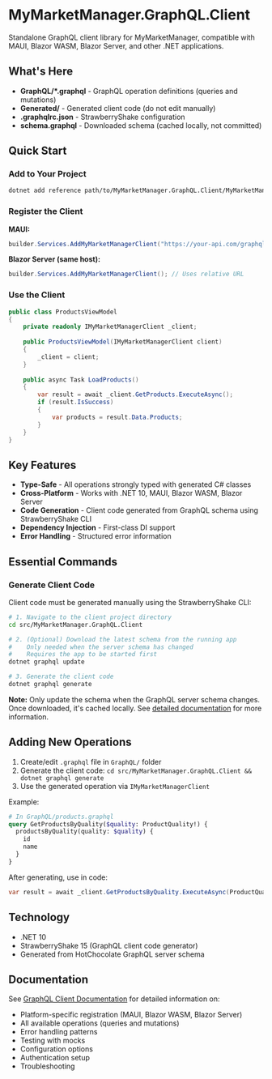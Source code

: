 # MyMarketManager.GraphQL.Client

Standalone GraphQL client library for MyMarketManager, compatible with MAUI, Blazor WASM, Blazor Server, and other .NET applications.

## What's Here

- **GraphQL/*.graphql** - GraphQL operation definitions (queries and mutations)
- **Generated/** - Generated client code (do not edit manually)
- **.graphqlrc.json** - StrawberryShake configuration
- **schema.graphql** - Downloaded schema (cached locally, not committed)

## Quick Start

### Add to Your Project

```bash
dotnet add reference path/to/MyMarketManager.GraphQL.Client/MyMarketManager.GraphQL.Client.csproj
```

### Register the Client

**MAUI:**
```csharp
builder.Services.AddMyMarketManagerClient("https://your-api.com/graphql");
```

**Blazor Server (same host):**
```csharp
builder.Services.AddMyMarketManagerClient(); // Uses relative URL
```

### Use the Client

```csharp
public class ProductsViewModel
{
    private readonly IMyMarketManagerClient _client;
    
    public ProductsViewModel(IMyMarketManagerClient client)
    {
        _client = client;
    }
    
    public async Task LoadProducts()
    {
        var result = await _client.GetProducts.ExecuteAsync();
        if (result.IsSuccess)
        {
            var products = result.Data.Products;
        }
    }
}
```

## Key Features

- **Type-Safe** - All operations strongly typed with generated C# classes
- **Cross-Platform** - Works with .NET 10, MAUI, Blazor WASM, Blazor Server
- **Code Generation** - Client code generated from GraphQL schema using StrawberryShake CLI
- **Dependency Injection** - First-class DI support
- **Error Handling** - Structured error information

## Essential Commands

### Generate Client Code

Client code must be generated manually using the StrawberryShake CLI:

```bash
# 1. Navigate to the client project directory
cd src/MyMarketManager.GraphQL.Client

# 2. (Optional) Download the latest schema from the running app
#    Only needed when the server schema has changed
#    Requires the app to be started first
dotnet graphql update

# 3. Generate the client code
dotnet graphql generate
```

**Note:** Only update the schema when the GraphQL server schema changes. Once downloaded, it's cached locally. See [detailed documentation](../../docs/graphql-client.md#code-generation) for more information.

## Adding New Operations

1. Create/edit `.graphql` file in `GraphQL/` folder
2. Generate the client code: `cd src/MyMarketManager.GraphQL.Client && dotnet graphql generate`
3. Use the generated operation via `IMyMarketManagerClient`

Example:

```graphql
# In GraphQL/products.graphql
query GetProductsByQuality($quality: ProductQuality!) {
  productsByQuality(quality: $quality) {
    id
    name
  }
}
```

After generating, use in code:

```csharp
var result = await _client.GetProductsByQuality.ExecuteAsync(ProductQuality.Excellent);
```

## Technology

- .NET 10
- StrawberryShake 15 (GraphQL client code generator)
- Generated from HotChocolate GraphQL server schema

## Documentation

See [GraphQL Client Documentation](../../docs/graphql-client.md) for detailed information on:
- Platform-specific registration (MAUI, Blazor WASM, Blazor Server)
- All available operations (queries and mutations)
- Error handling patterns
- Testing with mocks
- Configuration options
- Authentication setup
- Troubleshooting

